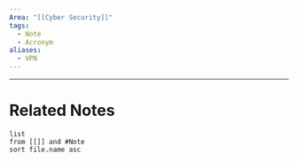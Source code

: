 ```yaml
---
Area: "[[Cyber Security]]"
tags:
  - Note
  - Acronym
aliases:
  - VPN
---
```




---
# Related Notes
```dataview
list
from [[]] and #Note 
sort file.name asc
```
